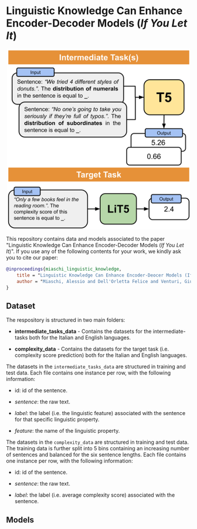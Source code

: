 # Linguistic Knowledge Can Enhance Encoder-Decoder Models (*If You Let It*)

<p align="center">
    <img src="img/LiT5_approach.png" alt="Linguistically-Informed T5 Approach" width="500"/>
</p>


This repository contains data and models associated to the paper "Linguistic Knowledge Can Enhance Encoder-Decoder Models (*If You Let It*)". If you use any of the following contents for your work, we kindly ask you to cite our paper:

```bibtex
@inproceedings{miaschi_linguistic_knowledge,
    title = "Linguistic Knowledge Can Enhance Encoder-Deocer Models (If You Let It)",
    author = "Miaschi, Alessio and Dell'Orletta Felice and Venturi, Giulia",
}
```

## Dataset

The respository is structured in two main folders:

- **intermediate_tasks_data** - Contains the datasets for the intermediate-tasks both for the Italian and English languages.

- **complexity_data** - Contains the datasets for the target task (i.e. complexity score prediction) both for the Italian and English languages.


The datasets in the ```intermediate_tasks_data``` are structured in training and test data. Each file contains one instance per row, with the following information:

- id: id of the sentence.

- *sentence*: the raw text.

- *label*: the label (i.e. the linguistic feature) associated with the sentence for that specific linguistic property.

- *feature*: the name of the linguistic property.

The datasets in the ```complexity_data``` are structured in training and test data. The training data is further split into 5 bins containing an increasing number of sentences and balanced for the six sentence lengths. Each file contains one instance per row, with the following information:

- id: id of the sentence.

- *sentence*: the raw text.

- *label*: the label (i.e. average complexity score) associated with the sentence.

## Models
